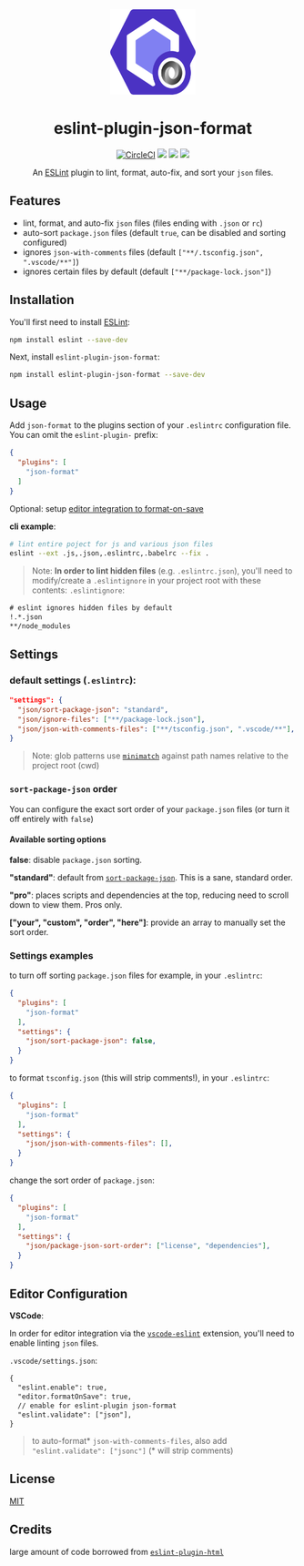 <div align="center">
    <img width="150" height="150" src="docs/logo.svg">
    <h1>eslint-plugin-json-format</h1>
    <a href="https://circleci.com/gh/Bkucera/eslint-plugin-json-format"><img alt="CircleCI" src="https://img.shields.io/circleci/build/gh/Bkucera/eslint-plugin-json-format"></a>
    <a href="https://www.npmjs.com/package/eslint-plugin-json-format"><img src="https://img.shields.io/npm/v/eslint-plugin-json-format.svg?style=flat"></a>
    <a href="https://www.npmjs.com/package/eslint-plugin-json-format"><img src="https://img.shields.io/npm/dm/eslint-plugin-json-format.svg"></a>
    <a href="https://github.com/bkucera/eslint-plugin-json-format/blob/master/LICENSE"><img src="https://img.shields.io/github/license/bkucera/eslint-plugin-json-format.svg"></a>
    <p>An <a href="http://eslint.org">ESLint</a> plugin to lint, format, auto-fix, and sort your <code>json</code> files.</p>

</div>

## Features

- lint, format, and auto-fix `json` files (files ending with `.json` or `rc`)
- auto-sort `package.json` files (default `true`, can be disabled and sorting configured)
- ignores `json-with-comments` files (default `["**/.tsconfig.json", ".vscode/**"]`)
- ignores certain files by default (default `["**/package-lock.json"]`)

## Installation

You'll first need to install [ESLint](http://eslint.org):

```sh
npm install eslint --save-dev
```

Next, install `eslint-plugin-json-format`:

```sh
npm install eslint-plugin-json-format --save-dev
```

## Usage

Add `json-format` to the plugins section of your `.eslintrc` configuration file. You can omit the `eslint-plugin-` prefix:

```json
{
  "plugins": [
    "json-format"
  ]
}
```

Optional: setup [editor integration to format-on-save](#editor-configuration)

**cli example**:
```sh
# lint entire poject for js and various json files
eslint --ext .js,.json,.eslintrc,.babelrc --fix .
```

> Note: **In order to lint hidden files** (e.g. `.eslintrc.json`), you'll need to modify/create a `.eslintignore` in your project root with these contents:
`.eslintignore`:
```gitignore
# eslint ignores hidden files by default
!.*.json
**/node_modules
```

## Settings

### default settings (`.eslintrc`):
```json
"settings": {
  "json/sort-package-json": "standard",
  "json/ignore-files": ["**/package-lock.json"],
  "json/json-with-comments-files": ["**/tsconfig.json", ".vscode/**"],
}
```
> Note: glob patterns use [`minimatch`](https://github.com/isaacs/minimatch/) against path names relative to the project root (cwd)

### `sort-package-json` order
You can configure the exact sort order of your `package.json` files (or turn it off entirely with `false`)

#### Available sorting options

**false**: disable `package.json` sorting.

**"standard"**: default from [`sort-package-json`](https://github.com/keithamus/sort-package-json). This is a sane, standard order.

**"pro"**: places scripts and dependencies at the top, reducing need to scroll down to view them. Pros only.

**["your", "custom", "order", "here"]**: provide an array to manually set the sort order.

### Settings examples

to turn off sorting `package.json` files for example, in your `.eslintrc`:
```json
{
  "plugins": [
    "json-format"
  ],
  "settings": {
    "json/sort-package-json": false,
  }
}
```

to format `tsconfig.json` (this will strip comments!), in your `.eslintrc`:
```json
{
  "plugins": [
    "json-format"
  ],
  "settings": {
    "json/json-with-comments-files": [],
  }
}
```

change the sort order of `package.json`:
```json
{
  "plugins": [
    "json-format"
  ],
  "settings": {
    "json/package-json-sort-order": ["license", "dependencies"],
  }
}
```

## Editor Configuration

**VSCode**:

In order for editor integration via the [`vscode-eslint`](https://github.com/microsoft/vscode-eslint) extension, you'll need to enable linting `json` files.

`.vscode/settings.json`:
```jsonc
{
  "eslint.enable": true,
  "editor.formatOnSave": true,
  // enable for eslint-plugin json-format
  "eslint.validate": ["json"],
}

```

> to auto-format* `json-with-comments-files`, also add `"eslint.validate": ["jsonc"]` (* will strip comments)

## License
[MIT](/LICENSE.md)

## Credits

large amount of code borrowed from [`eslint-plugin-html`](https://github.com/BenoitZugmeyer/eslint-plugin-html)
